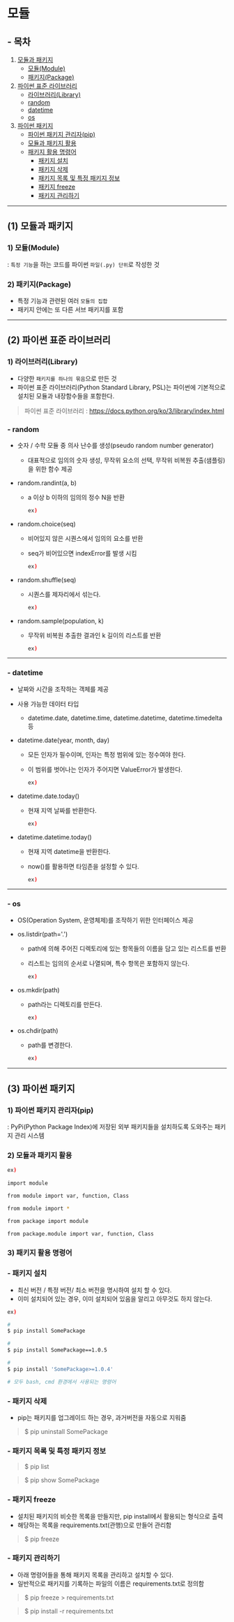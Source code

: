 # 모듈

## - 목차
1. [모듈과 패키지](#1-모듈과-패키지)
   - [모듈(Module)](#1-모듈module)
   - [패키지(Package)](#2-패키지package)
2. [파이썬 표준 라이브러리](#2-파이썬-표준-라이브러리)
   - [라이브러리(Library)](#1-라이브러리library)
   - [random](#--random)
   - [datetime](#--datetime)
   - [os](#--os)
3. [파이썬 패키지](#3-파이썬-패키지)
   - [파이썬 패키지 관리자(pip)](#1-파이썬-패키지-관리자pip)
   - [모듈과 패키지 활용](#2-모듈과-패키지-활용)
   - [패키지 활용 명령어](#3-패키지-활용-명령어)
     - [패키지 설치](#--패키지-설치)
     - [패키지 삭제](#--패키지-삭제)
     - [패키지 목록 및 특정 패키지 정보](#--패키지-목록-및-특정-패키지-정보)
     - [패키지 freeze](#--패키지-freeze)
     - [패키지 관리하기](#--패키지-관리하기)

---

## (1) 모듈과 패키지

### **1) 모듈(Module)**


: `특정 기능`을 하는 코드를 파이썬 `파일(.py) 단위`로 작성한 것

### **2) 패키지(Package)**


- 특정 기능과 관련된 여러 `모듈의 집합`
- 패키지 안에는 또 다른 서브 패키지를 포함

---

## (2) 파이썬 표준 라이브러리

### **1) 라이브러리(Library)**

- 다양한 `패키지를 하나의 묶음`으로 만든 것
- 파이썬 표준 라이브러리(Python Standard Library, PSL)는 파이썬에 기본적으로 설치된 모듈과 내장함수들을 포함한다.

> 파이썬 표준 라이브러리 : https://docs.python.org/ko/3/library/index.html

### - random

- 숫자 / 수학 모듈 중 의사 난수를 생성(pseudo random number generator)
  - 대표적으로 임의의 숫자 생성, 무작위 요소의 선택, 무작위 비복원 추출(샘플링)을 위한 함수 제공
  

- random.randint(a, b)
  - a 이상 b 이하의 임의의 정수 N을 반환
  
    ```bash
    ex)
    
    
    ```
    
- random.choice(seq)
  - 비어있지 않은 시퀀스에서 임의의 요소를 반환
  - seq가 비어있으면 indexError를 발생 시킴
  
    ```bash
    ex)
    
    
    ```
    
- random.shuffle(seq)
  - 시퀀스를 제자리에서 섞는다.
  
    ```bash
    ex)
    
    
    ```
    
- random.sample(population, k)
  - 무작위 비복원 추출한 결과인 k 길이의 리스트를 반환
  
    ```bash
    ex)
    
    
    ```

---

### - datetime

- 날짜와 시간을 조작하는 객체를 제공

- 사용 가능한 데이터 타입
  - datetime.date, datetime.time, datetime.datetime, datetime.timedelta 등


- datetime.date(year, month, day)
  - 모든 인자가 필수이며, 인자는 특정 범위에 있는 정수여야 한다.
  - 이 범위를 벗어나는 인자가 주어지면 ValueError가 발생한다.
  
    ```bash
    ex)
    
    
    ```
    
- datetime.date.today()
  - 현재 지역 날짜를 반환한다.
  
    ```bash
    ex)
    
    
    ```
    
- datetime.datetime.today()
  - 현재 지역 datetime을 반환한다.
  - now()를 활용하면 타임존을 설정할 수 있다.
  
    ```bash
    ex)
    
    
    ```
    
---

### - os

- OS(Operation System, 운영체제)를 조작하기 위한 인터페이스 제공


- os.listdir(path='.')
  - path에 의해 주어진 디렉토리에 있는 항목들의 이름을 담고 있는 리스트를 반환
  - 리스트는 임의의 순서로 나열되며, 특수 항목은 포함하지 않는다.
  
    ```bash
    ex)
    
    
    ```
    
- os.mkdir(path)
  - path라는 디렉토리를 만든다.
  
    ```bash
    ex)
    
    
    ```
    
- os.chdir(path)
  - path를 변경한다.
  
    ```bash
    ex)
    
    
    ```
    
---

## (3) 파이썬 패키지

### **1) 파이썬 패키지 관리자(pip)**


: PyPi(Python Package Index)에 저장된 외부 패키지들을 설치하도록 도와주는 패키지 관리 시스템


### **2) 모듈과 패키지 활용**

```bash
ex)
  
import module

from module import var, function, Class

from module import *

from package import module

from package.module import var, function, Class
```


### **3) 패키지 활용 명령어**

### - 패키지 설치

- 최신 버전 / 특정 버전/ 최소 버전을 명시하여 설치 할 수 있다.
- 이미 설치되어 있는 경우, 이미 설치되어 있음을 알리고 아무것도 하지 않는다.

```bash
ex)

# 
$ pip install SomePackage

#
$ pip install SomePackage==1.0.5

#
$ pip install 'SomePackage>=1.0.4'

# 모두 bash, cmd 환경에서 사용되는 명령어
```


### - 패키지 삭제

- pip는 패키지를 업그레이드 하는 경우, 과거버전을 자동으로 지워줌

> $ pip uninstall SomePackage


### - 패키지 목록 및 특정 패키지 정보

> $ pip list

> $ pip show SomePackage


### - 패키지 freeze

- 설치된 패키지의 비슷한 목록을 만들지만, pip install에서 활용되는 형식으로 출력
- 해당하는 목록을 requirements.txt(관행)으로 만들어 관리함

> $ pip freeze


### - 패키지 관리하기

- 아래 명령어들을 통해 패키지 목록을 관리하고 설치할 수 있다.
- 일반적으로 패키지를 기록하는 파일의 이름은 requirements.txt로 정의함

> $ pip freeze > requirements.txt

> $ pip install -r requirements.txt